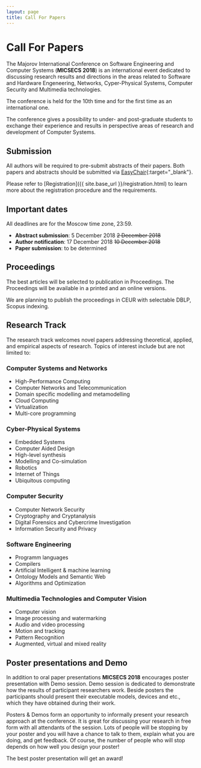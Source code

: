 ```yaml
---
layout: page
title: Call For Papers
---
```

# Call For Papers

The Majorov International Conference on Software Engineering and Computer Systems (**MICSECS 2018**) is an international event dedicated to discussing research results and directions in the areas related to Software and Hardware Engeneering, Networks, Cyper-Physical Systems, Computer Security and Multimedia technologies. 

The conference is held for the 10th time and for the first time as an international one. 

The conference gives a possibility to under- and post-graduate students to exchange their experience and results in perspective areas of research and development of Computer Systems.

## Submission

All authors will be required to pre-submit abstracts of their papers. Both papers and abstracts should be submitted via [EasyChair](https://easychair.org/conferences/?conf=micsecs2018){:target="_blank"}.

Please refer to [Registration]({{ site.base_url }}/registration.html) to learn more about the registration procedure and the requirements.

## Important dates

All deadlines are for the Moscow time zone, 23:59.

* **Abstract submission**: 5 December 2018 ~~2 December 2018~~
* **Author notification**: 17 December 2018 ~~10 December 2018~~
* **Paper submission**: to be determined

## Proceedings

The best articles will be selected to publication in Proceedings. The Proceedings will be available in a printed and an online versions.

We are planning to publish the proceedings in CEUR with selectable DBLP, Scopus indexing.


## Research Track

The research track welcomes novel papers addressing theoretical, applied, and empirical aspects of research. Topics of interest include but are not limited to:

### **Computer Systems and Networks**

* High-Performance Computing
* Computer Networks and Telecommunication
* Domain specific modelling and metamodelling
* Cloud Computing
* Virtualization
* Multi-core programming

### **Cyber-Physical Systems**

* Embedded Systems
* Computer Aided Design
* High-level synthesis
* Modelling and Co-simulation
* Robotics
* Internet of Things
* Ubiquitous computing

### **Computer Security**

* Computer Network Security
* Cryptography and Cryptanalysis
* Digital Forensics and Cybercrime Investigation
* Information Security and Privacy

### **Software Engineering**

* Programm languages
* Compilers
* Artificial Intelligent & machine learning
* Ontology Models and Semantic Web
* Algorithms and Optimization

### **Multimedia Technologies and Computer Vision**

* Computer vision 
* Image processing and watermarking 
* Audio and video processing
* Motion and tracking
* Pattern Recognition
* Augmented, virtual and mixed reality

## Poster presentations and Demo

In addition to oral paper presentations **MICSECS 2018** encourages poster presentation with Demo session. Demo session is dedicated to demonstrate how the results of participant researchers work. Beside posters the participants should present their executable models, devices and etc., which they have obtained during their work.

Posters & Demos form an opportunity to informally present your research approach at the conference. It is great for discussing your research in free form with all attendants of the session. Lots of people will be stopping by your poster and you will have a chance to talk to them, explain what you are doing, and get feedback. Of course, the number of people who will stop depends on how well you design your poster!

The best poster presentation will get an award!

